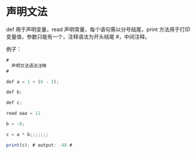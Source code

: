 # 声明文法

def 用于声明变量，read 声明常量，每个语句需以分号结尾，print 方法用于打印变量值，参数只能有一个，注释语法为开头结尾 #，中间注释。

例子：

```javascript
#
  声明文法语法注释
#

def a = 1 + (6 - 1);

def b;

def c;

read aaa = 11

b = -8;

c = a * b;;;;;;;

print(c); # output: -48 #
```
